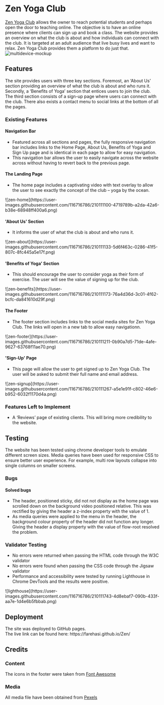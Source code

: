# Zen Yoga Club 
<a href="https://farehasi.github.io/Zen/" target="_blank">Zen Yoga Club</a> allows the owner to reach potential students and perhaps open the door to teaching online. The objective is to have an online presence where clients can sign up and book a class. The website provides an overview on what the club is about and how individuals can connect with the club. It is targeted at an adult audience that live busy lives and want to relax. Zen Yoga Club provides them a platform to do just that.
![multidevice-mockup](https://user-images.githubusercontent.com/116716786/210110928-655bda7e-9d2b-4b1a-a89d-f6071a0f1a70.png)
## Features
The site provides users with three key sections. Foremost, an ‘About Us’ section providing an overview of what the club is about and who runs it. Secondly, a ‘Benefits of Yoga’ section that entices users to join the club. The third section consists of a sign-up page where users can connect with the club. There also exists a contact menu to social links at the bottom of all the pages.
### Existing Features
#### Navigation Bar
<ul><li>Featured across all sections and pages, the fully responsive navigation bar includes links to the Home Page, About Us, Benefits of Yoga and Sign Up page and is    identical in each page to allow for easy navigation.</li>
<li>This navigation bar allows the user to easily navigate across the website across without having to revert back to the previous page.</li></ul>

<h4>The Landing Page</h4>
<ul><li>The home page includes a captivating video with text overlay to allow the user to see exactly the concept of the club – yoga by the ocean.</li></ul>
![zen-home](https://user-images.githubusercontent.com/116716786/210111100-4719789b-a2da-42a6-b38e-68948ff400a6.png)
<h4>'About Us' Section</h4>
<ul><li>It informs the user of what the club is about and who runs it.</li></ul>
![zen-about](https://user-images.githubusercontent.com/116716786/210111133-5d6f463c-0286-41f5-807c-8fc445a5e17f.png)
<h4>'Benefits of Yoga' Section</h4>
<ul><li>This should encourage the user to consider yoga as their form of exercise. The user will see the value of signing up for the club.</li></ul>
![zen-benefits](https://user-images.githubusercontent.com/116716786/210111173-76a4d36d-3c01-4f62-bcfc-da841610d29f.png)
<h4>The Footer</h4>
<ul><li>The footer section includes links to the social media sites for Zen Yoga Club. The links will open in a new tab to allow easy navigationn.</li></ul>
![zen-footer](https://user-images.githubusercontent.com/116716786/210111211-0b90a7d5-71de-4afe-9627-63768f11ae70.png)
<h4>'Sign-Up' Page</h4>
<ul><li>This page will allow the user to get signed up to Zen Yoga Club. The user will be asked to submit their full name and email address.</li></ul>
![zen-signup](https://user-images.githubusercontent.com/116716786/210111267-a5e1e91f-c802-46e6-b952-6032f1170d4a.png)
<h3>Features Left to Implement</h3>
<ul><li>A ‘Reviews’ page of existing clients. This will bring more credibility to the website.</li></ul>
<h2>Testing</h2>
The website has been tested using chrome developer tools to emulate different screen sizes. Media queries have been used for responsive CSS to ensure better user experience. For example, multi row layouts collapse into single columns on smaller screens.
<h3>Bugs</h3>
<h4>Solved bugs</h4>
<ul><li>The header, positioned sticky, did not not display as the home page was scrolled down on the background video positioned relative. This was rectified by giving the header a z-index property with the value of 1.</li>
<li>As media queries were applied to the menu in the header, the background colour property of the header did not function any longer. Giving the header a display property with the value of flow-root resolved the problem.</li></ul>
<h3>Validator Testing</h3>
<ul><li>No errors were returned when passing the HTML code through the W3C validator</li>
<li>No errors were found when passing the CSS code through the Jigsaw validator</li>
<li>Performance and accessibility were tested by running Lighthouse in Chrome DevTools and the results were positive.</li></ul>
![lighthouse](https://user-images.githubusercontent.com/116716786/210111743-4d8ebaf7-090b-433f-aa7e-1d4e6b5fbbab.png)
<h2>Deployment</h2>
The site was deployed to GitHub pages.
<br>The live link can be found here:  https://farehasi.github.io/Zen/
<h2>Credits</h2>
<h3>Content</h3>
The icons in the footer were taken from <a href="https://www.fontawesome.com/" target="_blank">Font Awesome</a>
<h3>Media</h3>
All media file have been obtained from <a href="https://www.pexels.com/" target="_blank">Pexels</a>
